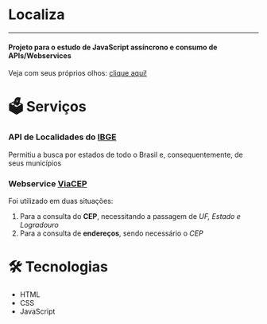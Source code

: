 # Localiza
---
#### Projeto para o estudo de JavaScript assíncrono e consumo de APIs/Webservices  
Veja com seus próprios olhos: [clique aqui!](https://localiza-cep.web.app)

# 🗳 Serviços
### API de Localidades do [IBGE](https://servicodados.ibge.gov.br/api/docs/localidades)
Permitiu a busca por estados de todo o Brasil e, consequentemente, de seus municípios

### Webservice [ViaCEP](https://viacep.com.br)
Foi utilizado em duas situações:  
1) Para a consulta do **CEP**, necessitando a passagem de _UF, Estado e Logradouro_  
2) Para a consulta de **endereços**, sendo necessário o _CEP_

# 🛠 Tecnologias
- HTML
- CSS
- JavaScript
